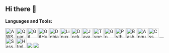 ## Hi there 👋

**Languages and Tools:**

<img align="left" width="32px" title="AWS" alt="AWS" src="https://api.iconify.design/mdi:aws.svg?download=true&box=true&color=%23CCC&inline=false&height=auto" />
<img align="left" width="32px" title="Quarkus" alt="Quarkus" src="https://api.iconify.design/simple-icons:quarkus.svg?download=true&box=true&color=%23CCC&inline=false&height=auto" />
<img align="left" width="32px" title="Git" alt="Git" src="https://api.iconify.design/cib:git.svg?download=true&box=true&color=%23CCC&inline=false&height=auto" />
<img align="left" width="32px" title="GitHub" alt="GitHub" src="https://api.iconify.design/codicon:github.svg?download=true&box=true&color=%23CCC&inline=false&height=auto" />
<img align="left" width="32px" title="Debian" alt="Debian" src="https://api.iconify.design/simple-icons:debian.svg?download=true&box=true&color=%23CCC&inline=false&height=auto" />
<img align="left" width="32px" title="Linux" alt="Linux" src="https://api.iconify.design/cib:linux.svg?download=true&box=true&color=%23CCC&inline=false&height=auto" />
<img align="left" width="32px" title="Docker" alt="Docker" src="https://api.iconify.design/cib:docker.svg?download=true&box=true&color=%23CCC&inline=false&height=auto" />
<img align="left" width="32px" title="Java" alt="Java" src="https://api.iconify.design/cib:java.svg?download=true&box=true&color=%23CCC&inline=false&height=auto" />
<img align="left" width="32px" title="TypeScript" alt="TypeScript" src="https://api.iconify.design/cib:typescript.svg?download=true&box=true&color=%23CCC&inline=false&height=auto" />
<img align="left" width="32px" title="Go" alt="Go" src="https://api.iconify.design/cib:go.svg?download=true&box=true&color=%23CCC&inline=false&height=auto" />
<img align="left" width="32px" title="Python" alt="Python" src="https://api.iconify.design/cib:python.svg?download=true&box=true&color=%23CCC&inline=false&height=auto" />
<img align="left" width="32px" title="Bash" alt="Bash" src="https://api.iconify.design/codicon:terminal-bash.svg?download=true&box=true&color=%23CCC&inline=false&height=auto" />
<img align="left" width="32px" title="Angular" alt="Angular" src="https://api.iconify.design/cib:angular.svg?download=true&box=true&color=%23CCC&inline=false&height=auto" />
<img align="left" width="32px" title="Css" alt="Css" src="https://api.iconify.design/el:css.svg?download=true&box=true&color=%23CCC&inline=false&height=auto" />
<img align="left" width="32px" title="Sass" alt="Sass" src="https://api.iconify.design/mdi:sass.svg?download=true&box=true&color=%23CCC&inline=false&height=auto" />
<img align="left" width="32px" title="Html" alt="Html" src="https://api.iconify.design/icomoon-free:html-five.svg?download=true&box=true&color=%23CCC&inline=false&height=auto" />

<br />

---
<img align="center" src="https://github-readme-stats.vercel.app/api?username=holomekc&show_icons=true&theme=material-palenight" lt="holomekc github stats" />
<img align="center" src="https://github-readme-stats.vercel.app/api/top-langs/?username=holomekc&layout=compact&theme=material-palenight" />

<!--
**holomekc/holomekc** is a ✨ _special_ ✨ repository because its `README.md` (this file) appears on your GitHub profile.

Here are some ideas to get you started:

- 🔭 I’m currently working on ...
- 🌱 I’m currently learning ...
- 👯 I’m looking to collaborate on ...
- 🤔 I’m looking for help with ...
- 💬 Ask me about ...
- 📫 How to reach me: ...
- 😄 Pronouns: ...
- ⚡ Fun fact: ...
-->
